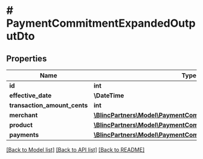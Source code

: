 # # PaymentCommitmentExpandedOutputDto

## Properties

Name | Type | Description | Notes
------------ | ------------- | ------------- | -------------
**id** | **int** |  |
**effective_date** | **\DateTime** |  |
**transaction_amount_cents** | **int** |  |
**merchant** | [**\BlincPartners\Model\PaymentCommitmentMerchantOutputDto**](PaymentCommitmentMerchantOutputDto.md) |  |
**product** | [**\BlincPartners\Model\PaymentCommitmentProductDto**](PaymentCommitmentProductDto.md) |  |
**payments** | [**\BlincPartners\Model\PaymentCommitmentPaymentOutputDto[]**](PaymentCommitmentPaymentOutputDto.md) |  |

[[Back to Model list]](../../README.md#models) [[Back to API list]](../../README.md#endpoints) [[Back to README]](../../README.md)
